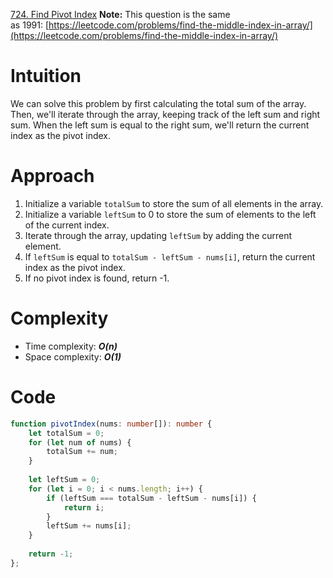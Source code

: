 [724. Find Pivot Index](https://leetcode.com/problems/find-pivot-index/)
**Note:** This question is the same as 1991: [https://leetcode.com/problems/find-the-middle-index-in-array/](https://leetcode.com/problems/find-the-middle-index-in-array/)
# Intuition
We can solve this problem by first calculating the total sum of the array. Then, we'll iterate through the array, keeping track of the left sum and right sum. When the left sum is equal to the right sum, we'll return the current index as the pivot index.

# Approach
1. Initialize a variable `totalSum` to store the sum of all elements in the array.
2. Initialize a variable `leftSum` to 0 to store the sum of elements to the left of the current index.
3. Iterate through the array, updating `leftSum` by adding the current element.
4. If `leftSum` is equal to `totalSum - leftSum - nums[i]`, return the current index as the pivot index.
5. If no pivot index is found, return -1.

# Complexity
- Time complexity: ***O(n)***
- Space complexity: ***O(1)***

# Code
```typescript
function pivotIndex(nums: number[]): number {
    let totalSum = 0;
    for (let num of nums) {
        totalSum += num;
    }
    
    let leftSum = 0;
    for (let i = 0; i < nums.length; i++) {
        if (leftSum === totalSum - leftSum - nums[i]) {
            return i;
        }
        leftSum += nums[i];
    }
    
    return -1;
};

```

